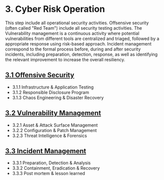 # 3. Cyber Risk Operation

This step include all operational security activities. Offsensive security (often called "Red Team") include all security testing activities. The Vulnerability management is a continuous activity where potential vulnerabilities from different tools are centralized and triaged, followed by a appropriate response using risk-based approach. Incident management correspond to the formal process before, during and after security incidents, including preparation, detection, response, as well as identifying the relevant improvement to increase the overall resiliency.

## [3.1 Offensive Security](3-1-offensive-security.md)

* 3.1.1 Infrastructure & Application Testing
* 3.1.2 Responsible Disclosure Program
* 3.1.3 Chaos Engineering & Disaster Recovery 

## [3.2 Vulnerability Management](3-2-vulnerability-management.md)

* 3.2.1 Asset & Attack Surface Management
* 3.2.2 Configuration & Patch Management
* 3.2.3 Threat Intelligence & Forensics


## [3.3 Incident Management](3-3-incident-management.md)

* 3.3.1 Preparation, Detection & Analysis
* 3.3.2 Containment, Eradication & Recovery
* 3.3.3 Post mortem & lesson learned

